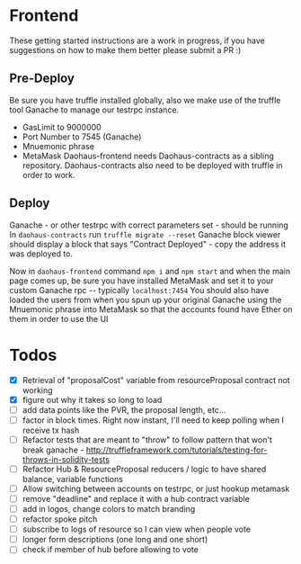 Frontend
===
These getting started instructions are a work in progress, if you have suggestions on how to make them better please submit a PR :)

## Pre-Deploy
Be sure you have truffle installed globally, also we make use of the truffle tool Ganache to manage our testrpc instance.
 - GasLimit to 9000000
 - Port Number to 7545 (Ganache)
 - Mnuemonic phrase
 - MetaMask
Daohaus-frontend needs Daohaus-contracts as a sibling repository.  Daohaus-contracts also need to be deployed with truffle in order to work.


## Deploy
Ganache - or other testrpc with correct parameters set - should be running
In `daohaus-contracts` run `truffle migrate --reset`
Ganache block viewer should display a block that says "Contract Deployed" - copy the address it was deployed to.

Now in `daohaus-frontend` command `npm i` and `npm start` and when the main page comes up, be sure you have installed MetaMask and set it to your custom Ganache rpc -- typically `localhost:7454`
You should also have loaded the users from when you spun up your original Ganache using the Mnuemonic phrase into MetaMask so that the accounts found have Ether on them in order to use the UI

Todos
===

- [x] Retrieval of "proposalCost" variable from resourceProposal contract not working
- [x] figure out why it takes so long to load
- [ ] add data points like the PVR, the proposal length, etc...
- [ ] factor in block times.  Right now instant, I'll need to keep polling when I receive tx hash
- [ ] Refactor tests that are meant to "throw" to follow pattern that won't break ganache - http://truffleframework.com/tutorials/testing-for-throws-in-solidity-tests
- [ ] Refactor Hub & ResourceProposal reducers / logic to have shared balance, variable functions
- [ ] Allow switching between accounts on testrpc, or just hookup metamask
- [ ] remove "deadline" and replace it with a hub contract variable
- [ ] add in logos, change colors to match branding
- [ ] refactor spoke pitch
- [ ] subscribe to logs of resource so I can view when people vote
- [ ] longer form descriptions (one long and one short)
- [ ] check if member of hub before allowing to vote
